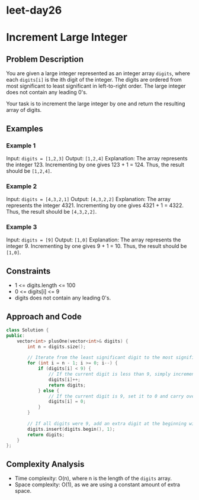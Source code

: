 # leet-day26

# Increment Large Integer

## Problem Description

You are given a large integer represented as an integer array `digits`, where each `digits[i]` is the ith digit of the integer. The digits are ordered from most significant to least significant in left-to-right order. The large integer does not contain any leading 0's.

Your task is to increment the large integer by one and return the resulting array of digits.

## Examples

### Example 1

Input: `digits = [1,2,3]`
Output: `[1,2,4]`
Explanation: The array represents the integer 123. Incrementing by one gives 123 + 1 = 124. Thus, the result should be `[1,2,4]`.

### Example 2

Input: `digits = [4,3,2,1]`
Output: `[4,3,2,2]`
Explanation: The array represents the integer 4321. Incrementing by one gives 4321 + 1 = 4322. Thus, the result should be `[4,3,2,2]`.

### Example 3

Input: `digits = [9]`
Output: `[1,0]`
Explanation: The array represents the integer 9. Incrementing by one gives 9 + 1 = 10. Thus, the result should be `[1,0]`.

## Constraints

- 1 <= digits.length <= 100
- 0 <= digits[i] <= 9
- digits does not contain any leading 0's.

## Approach and Code

```cpp
class Solution {
public:
    vector<int> plusOne(vector<int>& digits) {
        int n = digits.size();
        
        // Iterate from the least significant digit to the most significant digit
        for (int i = n - 1; i >= 0; i--) {
            if (digits[i] < 9) {
                // If the current digit is less than 9, simply increment it and return
                digits[i]++;
                return digits;
            } else {
                // If the current digit is 9, set it to 0 and carry over to the next digit
                digits[i] = 0;
            }
        }
        
        // If all digits were 9, add an extra digit at the beginning with a value of 1
        digits.insert(digits.begin(), 1);
        return digits;
    }
};
```

## Complexity Analysis

- Time complexity: O(n), where n is the length of the `digits` array.
- Space complexity: O(1), as we are using a constant amount of extra space.
